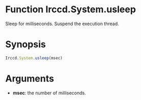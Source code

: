 # Function Irccd.System.usleep

Sleep for milliseconds. Suspend the execution thread.

# Synopsis

```javascript
Irccd.System.usleep(msec)
```

# Arguments

  - **msec**: the number of milliseconds.
